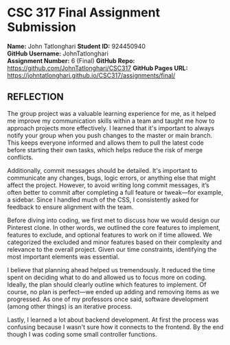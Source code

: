# CSC 317 Final Assignment Submission

**Name:** John Tatlonghari
**Student ID:** 924450940  
**GitHub Username:** JohnTatlonghari  
**Assignment Number:** 6 (Final)
**GitHub Repo:** https://github.com/JohnTatlonghari/CSC317
**GitHub Pages URL:** https://johntatlonghari.github.io/CSC317/assignments/final/

## REFLECTION

The group project was a valuable learning experience for me, as it helped me improve my communication skills within a team and taught me how to approach projects more effectively. I learned that it's important to always notify your group when you push changes to the master or main branch. This keeps everyone informed and allows them to pull the latest code before starting their own tasks, which helps reduce the risk of merge conflicts.

Additionally, commit messages should be detailed. It's important to communicate any changes, bugs, logic errors, or anything else that might affect the project. However, to avoid writing long commit messages, it’s often better to commit after completing a full feature or tweak—for example, a sidebar. Since I handled much of the CSS, I consistently asked for feedback to ensure alignment with the team.

Before diving into coding, we first met to discuss how we would design our Pinterest clone. In other words, we outlined the core features to implement, features to exclude, and optional features to work on if time allowed. We categorized the excluded and minor features based on their complexity and relevance to the overall project. Given our time constraints, identifying the most important elements was essential.

I believe that planning ahead helped us tremendously. It reduced the time spent on deciding what to do and allowed us to focus more on coding. Ideally, the plan should clearly outline which features to implement. Of course, no plan is perfect—we ended up adding and removing items as we progressed. As one of my professors once said, software development (among other things) is an iterative process.

Lastly, I learned a lot about backend development. At first the process was confusing because I wasn't sure how it connects to the frontend. By the end though I was coding some small controller functions. 

